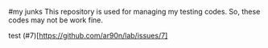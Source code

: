 #my junks
This repository is used for managing my testing codes.
So, these codes may not be work fine.

test (#7)[https://github.com/ar90n/lab/issues/7]

